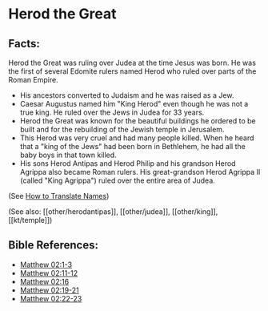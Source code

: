 # Herod the Great #

## Facts: ##

Herod the Great was ruling over Judea at the time Jesus was born. He was the first of several Edomite rulers named Herod who ruled over parts of the Roman Empire.

 * His ancestors converted to Judaism and he was raised as a Jew.
 * Caesar Augustus named him "King Herod" even though he was not a true king. He ruled over the Jews in Judea for 33 years.
 * Herod the Great was known for the beautiful buildings he ordered to be built and for the rebuilding of the Jewish temple in Jerusalem.
 * This Herod was very cruel and had many people killed. When he heard that a "king of the Jews" had been born in Bethlehem, he had all the baby boys in that town killed.
 * His sons Herod Antipas and Herod Philip and his grandson Herod Agrippa also became Roman rulers. His great-grandson Herod Agrippa II (called "King Agrippa") ruled over the entire area of Judea.

(See [How to Translate Names](en/ta-vol1/translate/man/translate-names))

(See also: [[other/herodantipas]], [[other/judea]], [[other/king]], [[kt/temple]])

## Bible References: ##

* [Matthew 02:1-3](en/tn/mat/help/02/01)
* [Matthew 02:11-12](en/tn/mat/help/02/11)
* [Matthew 02:16](en/tn/mat/help/02/16)
* [Matthew 02:19-21](en/tn/mat/help/02/19)
* [Matthew 02:22-23](en/tn/mat/help/02/22)